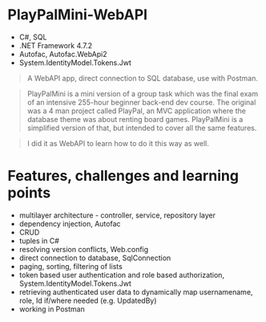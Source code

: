 # PlayPalMini-WebAPI
- C#, SQL
- .NET Framework 4.7.2
- Autofac, Autofac.WebApi2
- System.IdentityModel.Tokens.Jwt

> A WebAPI app, direct connection to SQL database, use with Postman.

> PlayPalMini is a mini version of a group task which was the final exam of an intensive 255-hour beginner back-end dev course. The original was a 4 man project called PlayPal, an MVC application where the database theme was about renting board games. PlayPalMini is a simplified version of that, but intended to cover all the same features.

> I did it as WebAPI to learn how to do it this way as well.

# Features, challenges and learning points
- multilayer architecture - controller, service, repository layer
- dependency injection, Autofac
- CRUD
- tuples in C#
- resolving version conflicts, Web.config
- direct connection to database, SqlConnection
- paging, sorting, filtering of lists
- token based user authentication and role based authorization, System.IdentityModel.Tokens.Jwt
- retrieving authenticated user data to dynamically map usernamename, role, Id if/where needed (e.g. UpdatedBy)
- working in Postman
